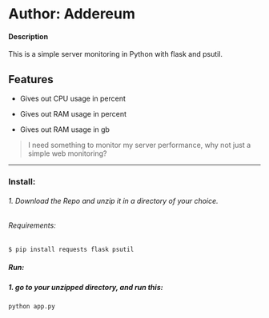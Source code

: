 
# Author: Addereum

#### Description
This is a simple server monitoring in Python with flask and psutil.

## Features

  

- Gives out CPU usage in percent

- Gives out RAM usage in percent

- Gives out RAM usage in gb

  

> I need something to monitor my server performance, why not just a simple web monitoring?


__________

### Install:
###### 1. Download the Repo and unzip it in a directory of your choice.
###### Requirements:

`$ pip install requests flask psutil`

##### Run:
##### 1. go to your unzipped directory, and run this:
`python app.py`